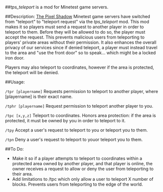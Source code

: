 ##*tps_teleport* is a mod for Minetest game servers.

##Description:
[The Pixel Shadow](https://minetest.tv/) Minetest game servers have switched from "teleport" to "teleport request" via the *tps_teleport* mod. This mod makes it so players must send a request to another player in order to teleport to them. Before they will be allowed to do so, the player must accept the request. This prevents malicious users from teleporting to players' private areas without their permission. It also enhances the overall privacy of our services since if denied teleport, a player must instead travel to the area and "use the front door" so to speak... which might be a locked iron door.

Players may also teleport to coordinates, however if the area is protected, the teleport will be denied.

##Usage:

``` /tpr [playername] ```
Requests permission to teleport to another player, where [playername] is their exact name.

``` /tphr [playername] ```
Request permission to teleport another player to you.

``` /tpc [x,y,z] ```
Teleport to coordinates. Honors area protection: if the area is protected, it must be owned by you in order to teleport to it.

``` /tpy ```
Accept a user's request to teleport to you or teleport you to them.

``` /tpn ```
Deny a user's request to teleport to youor teleport you to them.

##To Do:
- Make it so if a player attempts to teleport to coordinates within a protected area owned by another player, and that player is online, the owner receives a request to allow or deny the user from teleporting to their area.
- Add limitations to /tpc which only allow a user to teleport X number of blocks. Prevents users from teleporting to the edge of the world.
